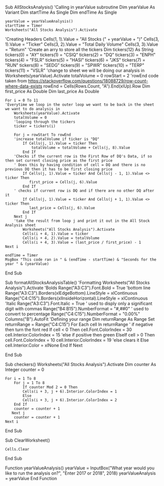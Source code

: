 Sub AllStocksAnalysis()
    'Calling in yearValue subroutine
    Dim yearValue As Variant
    Dim startTime As Single
    Dim endTime As Single
        
    yearValue = yearValueAnalysis()
    startTime = Timer
    Worksheets("All Stocks Analysis").Activate
'Creating Headers
    Cells(1, 1).Value = "All Stocks (" + yearValue + ")"
    Cells(3, 1).Value = "Ticker"
    Cells(3, 2).Value = "Total Daily Volume"
    Cells(3, 3).Value = "Return"
'Create an arry to store all the tickers
    Dim tickers(12) As String
    tickers(0) = "AY"
    tickers(1) = "CSIQ"
    tickers(2) = "DQ"
    tickers(3) = "ENPH"
    tickers(4) = "FSLR"
    tickers(5) = "HASI"
    tickers(6) = "JKS"
    tickers(7) = "RUN"
    tickers(8) = "SEDG"
    tickers(9) = "SPWR"
    tickers(10) = "TERP"
    tickers(11) = "VSLR"
'change to sheet we will be doing our analysis in
    Worksheets(yearValue).Activate
    totalVolume = 0
    rowStart = 2
    'rowEnd code taken from https://stackoverflow.com/questions/18088729/row-count-where-data-exists
    rowEnd = Cells(Rows.Count, "A").End(xlUp).Row
    Dim first_price As Double
    Dim last_price As Double
    
    For i = 0 To 11
    'Everytime we loop in the outer loop we want to be back in the sheet we want to do analysis in
        Worksheets(yearValue).Activate
        totalVolume = 0
        'looping through the tickers
        ticker = tickers(i)
        
        For j = rowStart To rowEnd
        'increase totalVolume if ticker is "DQ"
            If Cells(j, 1).Value = ticker Then
                totalVolume = totalVolume + Cells(j, 8).Value
            End If
        'Checks if the current row is the First Row of DQ's Data, if so then set current closing price as the first price
        ' Does this by having condition of cell = DQ and there is no previous DQ then it has to be first closing price
            If Cells(j, 1).Value = ticker And Cells(j - 1, 1).Value <> ticker Then
               first_price = Cells(j, 6).Value
            End If
        ' checks if current row is DQ and if there are no other DQ after it
            If Cells(j, 1).Value = ticker And Cells(j + 1, 1).Value <> ticker Then
               last_price = Cells(j, 6).Value
            End If
        Next j
        'take the result from loop j and print it out in the All Stock Analysis sheet
            Worksheets("All Stocks Analysis").Activate
            Cells(i + 4, 1).Value = ticker
            Cells(i + 4, 2).Value = totalVolume
            Cells(i + 4, 3).Value = (last_price / first_price) - 1
    Next i
    
    endTime = Timer
    MsgBox "This code ran in " & (endTime - startTime) & "Seconds for the year " & (yearValue)
        
End Sub


Sub formatAllStocksAnalysisTable()
'Formatting
Worksheets("All Stocks Analysis").Activate
'Bolds
Range("A3:C3").Font.Bold = True
'bottom line
Range("A3:C3").Borders(xlEdgeBottom).LineStyle = xlContinuous
Range("C4:C15").Borders(xlInsideHorizontal).LineStyle = xlContinuous
'Italic
Range("A3:C3").Font.Italic = True
' used to disply only a significant digit with commas
Range("B4:B15").NumberFormat = "#,##0"
' used to convert to percentage
Range("C4:C15").NumberFormat = "0.00%"
Columns("B").AutoFit
'Defining your range
Dim returnRange As Range
Set returnRange = Range("C4:C15")
    For Each cell In returnRange
    ' if negative then turn the font red
        If cell < 0 Then
            cell.Font.ColorIndex = 30
            cell.Interior.ColorIndex = 15
    'else if positive then green
        ElseIf cell > 0 Then
            cell.Font.ColorIndex = 10
            cell.Interior.ColorIndex = 19
    'else clears it
        Else
        cell.Interior.Color = xlNone
        End If
    Next

End Sub

Sub checkers()
Worksheets("All Stocks Analysis").Activate
Dim counter As Integer
counter = 0

    For i = 1 To 8
        For j = 1 To 8
            If counter Mod 2 = 0 Then
            Cells(i + 3, j + 6).Interior.ColorIndex = 1
            Else
            Cells(i + 3, j + 6).Interior.ColorIndex = 2
        End If
        counter = counter + 1
       Next j
        counter = counter + 1
    Next i
            

End Sub

Sub ClearWorksheet()

    Cells.Clear

End Sub

Function yearValueAnalysis()
yearValue = InputBox("What year would you like to run the analysis on?", "Enter 2017 or 2018", 2018)
yearValueAnalysis = yearValue
End Function

